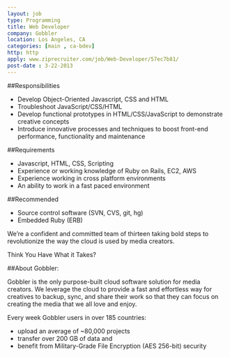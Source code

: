 ```yaml
---
layout: job
type: Programming
title: Web Developer
company: Gobbler
location: Los Angeles, CA
categories: [main , ca-bdev]
http: http
apply: www.ziprecruiter.com/job/Web-Developer/57ec7b81/
post-date : 3-22-2013
---
```


##Responsibilities

* Develop Object-Oriented Javascript, CSS and HTML
* Troubleshoot JavaScript/CSS/HTML
* Develop functional prototypes in HTML/CSS/JavaScript to demonstrate creative concepts
* Introduce innovative processes and techniques to boost front-end performance, functionality and maintenance
 
##Requirements

* Javascript, HTML, CSS, Scripting
* Experience or working knowledge of Ruby on Rails, EC2, AWS
* Experience working in cross platform environments
* An ability to work in a fast paced environment
 
##Recommended

* Source control software (SVN, CVS, git, hg)
* Embedded Ruby (ERB)

We’re a confident and committed team of thirteen taking bold steps to revolutionize the way the cloud is used by media creators.

Think You Have What it Takes?
 
##About Gobbler:

Gobbler is the only purpose-built cloud software solution for media creators. We leverage the cloud to provide a fast and effortless way for creatives to backup, sync, and share their work so that they can focus on creating the media that we all love and enjoy.

Every week Gobbler users in over 185 countries:

* upload an average of ~80,000 projects
* transfer over 200 GB of data and
* benefit from Military-Grade File Encryption (AES 256-bit) security
